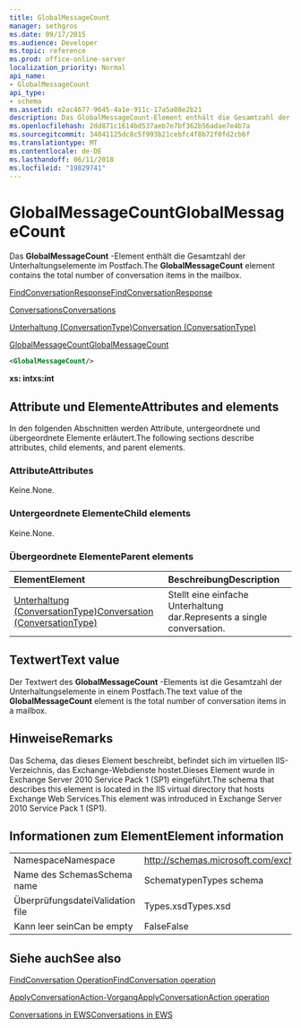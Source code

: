 ```yaml
---
title: GlobalMessageCount
manager: sethgros
ms.date: 09/17/2015
ms.audience: Developer
ms.topic: reference
ms.prod: office-online-server
localization_priority: Normal
api_name:
- GlobalMessageCount
api_type:
- schema
ms.assetid: e2ac4677-9645-4a1e-911c-17a5a08e2b21
description: Das GlobalMessageCount-Element enthält die Gesamtzahl der Unterhaltungselemente im Postfach.
ms.openlocfilehash: 2dd871c1614bd537aeb7e7bf362b56adae7e4b7a
ms.sourcegitcommit: 34041125dc8c5f993b21cebfc4f8b72f0fd2cb6f
ms.translationtype: MT
ms.contentlocale: de-DE
ms.lasthandoff: 06/11/2018
ms.locfileid: "19829741"
---
```

# <a name="globalmessagecount"></a><span data-ttu-id="ed587-103">GlobalMessageCount</span><span class="sxs-lookup"><span data-stu-id="ed587-103">GlobalMessageCount</span></span>

<span data-ttu-id="ed587-104">Das **GlobalMessageCount** -Element enthält die Gesamtzahl der Unterhaltungselemente im Postfach.</span><span class="sxs-lookup"><span data-stu-id="ed587-104">The **GlobalMessageCount** element contains the total number of conversation items in the mailbox.</span></span> 
  
[<span data-ttu-id="ed587-105">FindConversationResponse</span><span class="sxs-lookup"><span data-stu-id="ed587-105">FindConversationResponse</span></span>](findconversationresponse.md)
  
[<span data-ttu-id="ed587-106">Conversations</span><span class="sxs-lookup"><span data-stu-id="ed587-106">Conversations</span></span>](conversations-ex15websvcsotherref.md)
  
[<span data-ttu-id="ed587-107">Unterhaltung (ConversationType)</span><span class="sxs-lookup"><span data-stu-id="ed587-107">Conversation (ConversationType)</span></span>](conversation-conversationtype.md)
  
[<span data-ttu-id="ed587-108">GlobalMessageCount</span><span class="sxs-lookup"><span data-stu-id="ed587-108">GlobalMessageCount</span></span>](globalmessagecount.md)
  
```XML
<GlobalMessageCount/>
```

 <span data-ttu-id="ed587-109">**xs: int**</span><span class="sxs-lookup"><span data-stu-id="ed587-109">**xs:int**</span></span>
## <a name="attributes-and-elements"></a><span data-ttu-id="ed587-110">Attribute und Elemente</span><span class="sxs-lookup"><span data-stu-id="ed587-110">Attributes and elements</span></span>

<span data-ttu-id="ed587-111">In den folgenden Abschnitten werden Attribute, untergeordnete und übergeordnete Elemente erläutert.</span><span class="sxs-lookup"><span data-stu-id="ed587-111">The following sections describe attributes, child elements, and parent elements.</span></span>
  
### <a name="attributes"></a><span data-ttu-id="ed587-112">Attribute</span><span class="sxs-lookup"><span data-stu-id="ed587-112">Attributes</span></span>

<span data-ttu-id="ed587-113">Keine.</span><span class="sxs-lookup"><span data-stu-id="ed587-113">None.</span></span>
  
### <a name="child-elements"></a><span data-ttu-id="ed587-114">Untergeordnete Elemente</span><span class="sxs-lookup"><span data-stu-id="ed587-114">Child elements</span></span>

<span data-ttu-id="ed587-115">Keine.</span><span class="sxs-lookup"><span data-stu-id="ed587-115">None.</span></span>
  
### <a name="parent-elements"></a><span data-ttu-id="ed587-116">Übergeordnete Elemente</span><span class="sxs-lookup"><span data-stu-id="ed587-116">Parent elements</span></span>

|<span data-ttu-id="ed587-117">**Element**</span><span class="sxs-lookup"><span data-stu-id="ed587-117">**Element**</span></span>|<span data-ttu-id="ed587-118">**Beschreibung**</span><span class="sxs-lookup"><span data-stu-id="ed587-118">**Description**</span></span>|
|:-----|:-----|
|[<span data-ttu-id="ed587-119">Unterhaltung (ConversationType)</span><span class="sxs-lookup"><span data-stu-id="ed587-119">Conversation (ConversationType)</span></span>](conversation-conversationtype.md) <br/> |<span data-ttu-id="ed587-120">Stellt eine einfache Unterhaltung dar.</span><span class="sxs-lookup"><span data-stu-id="ed587-120">Represents a single conversation.</span></span>  <br/> |
   
## <a name="text-value"></a><span data-ttu-id="ed587-121">Textwert</span><span class="sxs-lookup"><span data-stu-id="ed587-121">Text value</span></span>

<span data-ttu-id="ed587-122">Der Textwert des **GlobalMessageCount** -Elements ist die Gesamtzahl der Unterhaltungselemente in einem Postfach.</span><span class="sxs-lookup"><span data-stu-id="ed587-122">The text value of the **GlobalMessageCount** element is the total number of conversation items in a mailbox.</span></span> 
  
## <a name="remarks"></a><span data-ttu-id="ed587-123">Hinweise</span><span class="sxs-lookup"><span data-stu-id="ed587-123">Remarks</span></span>

<span data-ttu-id="ed587-124">Das Schema, das dieses Element beschreibt, befindet sich im virtuellen IIS-Verzeichnis, das Exchange-Webdienste hostet.Dieses Element wurde in Exchange Server 2010 Service Pack 1 (SP1) eingeführt.</span><span class="sxs-lookup"><span data-stu-id="ed587-124">The schema that describes this element is located in the IIS virtual directory that hosts Exchange Web Services.This element was introduced in Exchange Server 2010 Service Pack 1 (SP1).</span></span>
  
## <a name="element-information"></a><span data-ttu-id="ed587-125">Informationen zum Element</span><span class="sxs-lookup"><span data-stu-id="ed587-125">Element information</span></span>

|||
|:-----|:-----|
|<span data-ttu-id="ed587-126">Namespace</span><span class="sxs-lookup"><span data-stu-id="ed587-126">Namespace</span></span>  <br/> |http://schemas.microsoft.com/exchange/services/2006/types  <br/> |
|<span data-ttu-id="ed587-127">Name des Schemas</span><span class="sxs-lookup"><span data-stu-id="ed587-127">Schema name</span></span>  <br/> |<span data-ttu-id="ed587-128">Schematypen</span><span class="sxs-lookup"><span data-stu-id="ed587-128">Types schema</span></span>  <br/> |
|<span data-ttu-id="ed587-129">Überprüfungsdatei</span><span class="sxs-lookup"><span data-stu-id="ed587-129">Validation file</span></span>  <br/> |<span data-ttu-id="ed587-130">Types.xsd</span><span class="sxs-lookup"><span data-stu-id="ed587-130">Types.xsd</span></span>  <br/> |
|<span data-ttu-id="ed587-131">Kann leer sein</span><span class="sxs-lookup"><span data-stu-id="ed587-131">Can be empty</span></span>  <br/> |<span data-ttu-id="ed587-132">False</span><span class="sxs-lookup"><span data-stu-id="ed587-132">False</span></span>  <br/> |
   
## <a name="see-also"></a><span data-ttu-id="ed587-133">Siehe auch</span><span class="sxs-lookup"><span data-stu-id="ed587-133">See also</span></span>



[<span data-ttu-id="ed587-134">FindConversation Operation</span><span class="sxs-lookup"><span data-stu-id="ed587-134">FindConversation operation</span></span>](findconversation-operation.md)
  
[<span data-ttu-id="ed587-135">ApplyConversationAction-Vorgang</span><span class="sxs-lookup"><span data-stu-id="ed587-135">ApplyConversationAction operation</span></span>](applyconversationaction-operation.md)


[<span data-ttu-id="ed587-136">Conversations in EWS</span><span class="sxs-lookup"><span data-stu-id="ed587-136">Conversations in EWS</span></span>](http://msdn.microsoft.com/library/91e64629-db6c-4c94-9dcb-d386232e8467%28Office.15%29.aspx)

